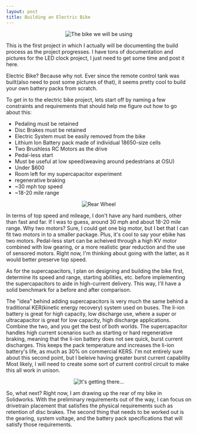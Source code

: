 ```yaml
---
layout: post
title: Building an Electric Bike
---
```


<p align="center">
  <img src="https://www.brianglen.com/assets/bike.png" alt="The bike we will be using"/>
</p>

This is the first project in which I actually will be documenting the build process as the project progresses. I have tons of documentation and pictures for the LED clock project, I just need to get some time and post it here.

Electric Bike? Because why not. Ever since the remote control tank was built(also need to post some pictures of that), it seems pretty cool to build your own battery packs from scratch.

To get in to the electric bike project, lets start off by naming a few constraints and requirements that should help me figure out how to go about this:

- Pedaling must be retained
- Disc Brakes must be retained
- Electric System must be easily removed from the bike 
- Lithium Ion Battery pack made of individual 18650-size cells
- Two Brushless RC Motors as the drive
- Pedal-less start
- Must be useful at low speed(weaving around pedestrians at OSU)
- Under $600
- Room left for my supercapacitor experiment
- regenerative braking
- ~30 mph top speed
- ~18-20 mile range

<p align="center">
  <img src="https://www.brianglen.com/assets/bike_rear_wheel.png" alt="Rear Wheel"/>
</p>

In terms of top speed and mileage, I don't have any hard numbers, other than fast and far. If I was to guess, around 30 mph and about 18-20 mile range. Why two motors? Sure, I could get one big motor, but I bet that I can fit two motors in to a smaller package. Plus, it's cool to say your ebike has two motors. Pedal-less start can be acheived through a high KV motor combined with low gearing, or a more realistic gear reduction and the use of sensored motors. Right now, I'm thinking about going with the latter, as it would better preserve top speed.

As for the supercapacitors, I plan on designing and building the bike first, determine its speed and range, starting abilities, etc. before implementing the supercapacitors to aide in high-current delivery. This way, I'll have a solid benchmark for a before and after comparison.

The "idea" behind adding supercapacitors is very much the same behind a traditional KER(kinetic energy recovery) system used on buses. The li-ion battery is great for high capacity, low discharge use, where a super or ultracapacitor is great for low capacity, high discharge applications. Combine the two, and you get the best of both worlds. The supercapacitor handles high current scenarios such as starting or hard regenerative braking, meaning that the li-ion battery does not see quick, burst current discharges. This keeps the pack temperature and increases the li-ion battery's life, as much as 30% on commercial KERS. I'm not entirely sure about this second point, but I beleive having greater burst current capability Most likely, I will need to create some sort of current control circuit to make this all work in unison.

<p align="center">
  <img src="https://www.brianglen.com/assets/cad_rear_frame.png" alt="It's getting there..."/>
</p>

So, what next? Right now, I am drawing up the rear of my bike in Solidworks. With the preliminary requirements out of the way, I can focus on drivetrain placement that satisfies the physical requirements such as retention of disc brakes. The second thing that needs to be worked out is the gearing, system voltage, and the battery pack specifications that will satisfy those requirements.
